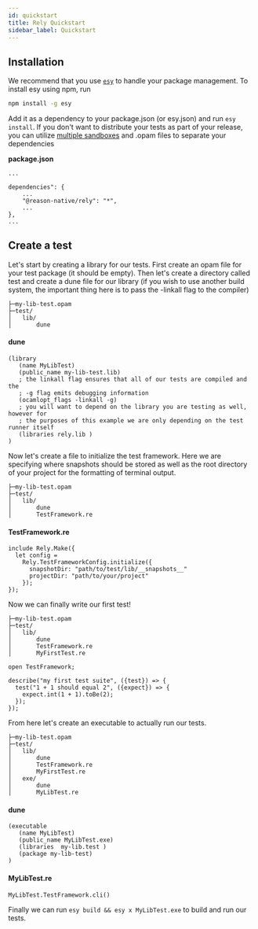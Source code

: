 ```yaml
---
id: quickstart
title: Rely Quickstart
sidebar_label: Quickstart
---
```


## Installation
We recommend that you use [`esy`](https://esy.sh/) to handle your package management. To install esy using npm, run
```bash
npm install -g esy
```

Add it as a dependency to your package.json (or esy.json) and run ```esy install```. If you don't want to distribute your tests as part of your release, you can utilize  [multiple sandboxes](https://esy.sh/docs/en/multiple-sandboxes.html) and .opam files to separate your dependencies

**package.json**
```
...

dependencies": {
    ...
    "@reason-native/rely": "*",
    ...
},
...
```

## Create a test

Let's start by creating a library for our tests. First create an opam file for your test package (it should be empty). Then let's create a directory called test and create a dune file for our library (if you wish to use another build system, the important thing here is to pass the -linkall flag to the compiler)
```
├─my-lib-test.opam
├─test/
│   lib/
│       dune
```

#### dune
```
(library
   (name MyLibTest)
   (public_name my-lib-test.lib)
   ; the linkall flag ensures that all of our tests are compiled and the
   ; -g flag emits debugging information
   (ocamlopt_flags -linkall -g)
   ; you will want to depend on the library you are testing as well, however for
   ; the purposes of this example we are only depending on the test runner itself
   (libraries rely.lib )
)
```

Now let's create a file to initialize the test framework. Here we are specifying where snapshots should be stored as well as the root directory of your project for the formatting of terminal output.
```
├─my-lib-test.opam
├─test/
│   lib/
│       dune
│       TestFramework.re
```

#### TestFramework.re
```reason
include Rely.Make({
  let config =
    Rely.TestFrameworkConfig.initialize({
      snapshotDir: "path/to/test/lib/__snapshots__"
      projectDir: "path/to/your/project"
    });
});
```

Now we can finally write our first test!
```
├─my-lib-test.opam
├─test/
│   lib/
│       dune
│       TestFramework.re
│       MyFirstTest.re
```

```reason
open TestFramework;

describe("my first test suite", ({test}) => {
  test("1 + 1 should equal 2", ({expect}) => {
    expect.int(1 + 1).toBe(2);
  });
});
```

From here let's create an executable to actually run our tests.
```
├─my-lib-test.opam
├─test/
│   lib/
│       dune
│       TestFramework.re
│       MyFirstTest.re
│   exe/
│       dune
│       MyLibTest.re
```

#### dune
```
(executable
   (name MyLibTest)
   (public_name MyLibTest.exe)
   (libraries  my-lib.test )
   (package my-lib-test)
)
```

#### MyLibTest.re
```reason
MyLibTest.TestFramework.cli()
```

Finally we can run `esy build && esy x MyLibTest.exe` to build and run our tests.
